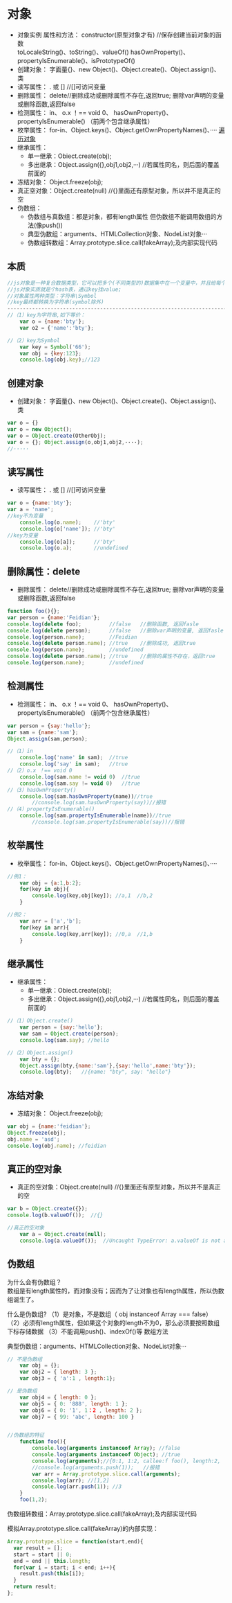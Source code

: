 # 对象
- 对象实例 属性和方法： constructor(原型对象才有) //保存创建当前对象的函数  
						toLocaleString()、toString()、valueOf()
						hasOwnProperty()、propertyIsEnumerable()、isPrototypeOf()
- 创建对象：  字面量{}、new Object()、Object.create()、Object.assign()、类
- 读写属性：  . 或 []  //[]可访问变量
- 删除属性：  delete//删除成功或删除属性不存在,返回true; 删除var声明的变量或删除函数,返回false
- 检测属性：  in、  o.x ！== void 0、  hasOwnProperty()、 propertyIsEnumerable()
			（前两个包含继承属性） 
- 枚举属性：  for-in、Object.keys()、Object.getOwnPropertyNames()、····
		[遍历对象](https://segmentfault.com/a/1190000007908692)
- 继承属性：  
	* 单一继承：Obiect.create(obj);
	* 多出继承：Object.assign({},obj1,obj2,···) //若属性同名，则后面的覆盖前面的
- 冻结对象：  Object.freeze(obj);
- 真正空对象：Object.create(null) //{}里面还有原型对象，所以并不是真正的空
- 伪数组：
	* 伪数组与真数组：都是对象，都有length属性 但伪数组不能调用数组的方法(像push())
	* 典型伪数组：arguments、HTMLCollection对象、NodeList对象···
	* 伪数组转数组：Array.prototype.slice.call(fakeArray);及内部实现代码


## 本质

```js
//js对象是一种复合数据类型，它可以把多个(不同类型的)数据集中在一个变量中，并且给每个数据起名字。
//js对象实质就是个hash表，通过key找value;
//对象属性两种类型：字符串\Symbol
//key最终都转换为字符串(symbol除外)
----------------------------------------------------------------------------------
//（1）key为字符串,如下等价：
	var o = {name:'bty'};
	var o2 = {'name':'bty'};

//（2）key为Symbol
	var key = Symbol('66');
	var obj = {key:123};
	console.log(obj.key);//123
```

## 创建对象
- 创建对象： 字面量{}、new Object()、Object.create()、Object.assign()、类


```js
var o = {}
var o = new Object();
var o = Object.create(OtherObj);
var o = {}; Object.assign(o,obj1,obj2,····);
//·····
```

## 读写属性
- 读写属性：  . 或 []  //[]可访问变量

```js
var o = {name:'bty'};
var a = 'name'; 
//key不为变量
	console.log(o.name);    //'bty'
	console.log(o['name']); //'bty'
//key为变量
	console.log(o[a]); 		//'bty'
	console.log(o.a);       //undefined
```

## 删除属性：delete

- 删除属性：  delete//删除成功或删除属性不存在,返回true; 删除var声明的变量或删除函数,返回false

```js
function foo(){};
var person = {name:'Feidian'};
console.log(delete foo);  	     //false   //删除函数, 返回fasle
console.log(delete person);  	 //false   //删除var声明的变量, 返回fasle
console.log(person.name);  		 //Feidian
console.log(delete person.name); //true    //删除成功, 返回true
console.log(person.name);		 //undefined
console.log(delete person.name); //true    //删除的属性不存在，返回true
console.log(person.name);		 //undefined
```
## 检测属性

- 检测属性：  in、  o.x ！== void 0、  hasOwnProperty()、 propertyIsEnumerable()
			（前两个包含继承属性） 

```js
var person = {say:'hello'};
var sam = {name:'sam'};
Object.assign(sam,person);

//（1）in
	console.log('name' in sam);  //true
	console.log('say' in sam); 	 //true
//（2）o.x ！== void 0
	console.log(sam.name != void 0)  //true
	console.log(sam.say != void 0)   //true
//（3）hasOwnProperty()
	console.log(sam.hasOwnProperty(name))//true
		//console.log(sam.hasOwnProperty(say))//报错
//（4）propertyIsEnumerable()
	console.log(sam.propertyIsEnumerable(name))//true
		//console.log(sam.propertyIsEnumerable(say))//报错
```

## 枚举属性
- 枚举属性：  for-in、Object.keys()、Object.getOwnPropertyNames()、····

```js
//例1：
	var obj = {a:1,b:2};
	for(key in obj){
		console.log(key,obj[key]); //a,1  //b,2
	}

//例2：
	var arr = ['a','b'];
	for(key in arr){
		console.log(key,arr[key]); //0,a  //1,b
	}
```

## 继承属性

- 继承属性：  
	* 单一继承：Obiect.create(obj);
	* 多出继承：Object.assign({},obj1,obj2,···) //若属性同名，则后面的覆盖前面的

```js
//（1）Object.create()
	var person = {say:'hello'};
	var sam = Object.create(person);
	console.log(sam.say); //hello

//（2）Object.assign()
	var bty = {};
	Object.assign(bty,{name:'sam'},{say:'hello',name:'bty'});
	console.log(bty);   //{name: "bty", say: "hello"}
```

## 冻结对象

- 冻结对象：  Object.freeze(obj);

```js
var obj = {name:'feidian'};
Object.freeze(obj);
obj.name = 'asd';
console.log(obj.name); //feidian
```

## 真正的空对象

- 真正的空对象：Object.create(null) //{}里面还有原型对象，所以并不是真正的空

```js
var b = Object.create({});
console.log(b.valueOf());  //{}

//真正的空对象
	var a = Object.create(null);
	console.log(a.valueOf());  //Uncaught TypeError: a.valueOf is not a function
```

## 伪数组

为什么会有伪数组？ 		
		数组是有length属性的，而对象没有；因而为了让对象也有length属性，所以伪数组诞生了。

什么是伪数组?
（1）是对象，不是数组（ obj instanceof Array === false）
（2）必须有length属性，但如果这个对象的length不为0，那么必须要按照数组下标存储数据
（3）不能调用push()、indexOf()等 数组方法

典型伪数组：arguments、HTMLCollection对象、NodeList对象···

```js
// 不是伪数组
	var obj = {};
	var obj2 = { length: 3 };
	var obj3 = { 'a':1 , length:1};

// 是伪数组
	var obj4 = { length: 0 };
	var obj5 = { 0: '888', length: 1 };
	var obj6 = { 0: '1', 1：2 , length: 2 };
	var obj7 = { 99: 'abc', length: 100 }


//伪数组的特征
	function foo(){
		console.log(arguments instanceof Array); //false
		console.log(arguments instanceof Object); //true
		console.log(arguments);//{0:1, 1:2, callee:f foo(), length:2,  __proto__:Object, `````} 
		//console.log(arguments.push(1));	//报错
		var arr = Array.prototype.slice.call(arguments);
		console.log(arr); //[1,2]
		console.log(arr.push(1)); //3
	}
	foo(1,2);
```

伪数组转数组：Array.prototype.slice.call(fakeArray);及内部实现代码

模拟Array.prototype.slice.call(fakeArray)的内部实现：
```js
Array.prototype.slice = function(start,end){
  var result = [];
  start = start || 0;
  end = end || this.length;
  for(var i = start; i < end; i++){
    result.push(this[i]);
  }
  return result;
};
```
